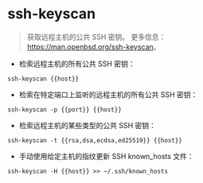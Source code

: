 # ssh-keyscan

> 获取远程主机的公共 SSH 密钥。
> 更多信息：<https://man.openbsd.org/ssh-keyscan>。

- 检索远程主机的所有公共 SSH 密钥：

`ssh-keyscan {{host}}`

- 检索在特定端口上监听的远程主机的所有公共 SSH 密钥：

`ssh-keyscan -p {{port}} {{host}}`

- 检索远程主机的某些类型的公共 SSH 密钥：

`ssh-keyscan -t {{rsa,dsa,ecdsa,ed25519}} {{host}}`

- 手动使用给定主机的指纹更新 SSH known_hosts 文件：

`ssh-keyscan -H {{host}} >> ~/.ssh/known_hosts`